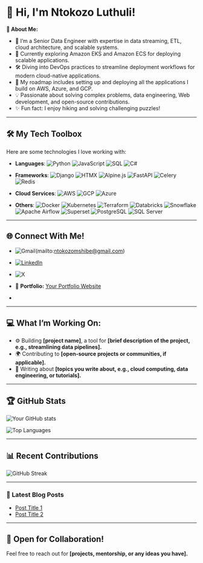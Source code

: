 # 👋 Hi, I'm Ntokozo Luthuli!

**🚀 About Me:**
- 💼 I’m a Senior Data Engineer with expertise in data streaming, ETL, cloud architecture, and scalable systems.
- 🌟 Currently exploring Amazon EKS and Amazon ECS for deploying scalable applications.
- 🛠️ Diving into DevOps practices to streamline deployment workflows for modern cloud-native applications.
- 🎯 My roadmap includes setting up and deploying all the applications I build on AWS, Azure, and GCP.
- 💡 Passionate about solving complex problems, data engineering, Web development, and open-source contributions.
- ✨ Fun fact: I enjoy hiking and solving challenging puzzles!

---

## 🛠️ My Tech Toolbox
Here are some technologies I love working with:
- **Languages**: ![Python](https://img.shields.io/badge/Python-%2314354C.svg?style=for-the-badge&logo=python&logoColor=white)
                 ![JavaScript](https://img.shields.io/badge/JavaScript-%23F7DF1E.svg?style=for-the-badge&logo=javascript&logoColor=black)
                 ![SQL](https://img.shields.io/badge/SQL-%230074C1.svg?style=for-the-badge&logo=database&logoColor=white)
                 ![C#](https://img.shields.io/badge/C%23-%23239120.svg?style=for-the-badge&logo=c-sharp&logoColor=white)

- **Frameworks**:  ![Django](https://img.shields.io/badge/django-%23092E20.svg?style=for-the-badge&logo=django&logoColor=white)
                   ![HTMX](https://img.shields.io/badge/HTMX-%2341b883.svg?style=for-the-badge&logo=htmx&logoColor=white)
                   ![Alpine.js](https://img.shields.io/badge/Alpine.js-%23007EC6.svg?style=for-the-badge&logo=alpine.js&logoColor=white)
                   ![FastAPI](https://img.shields.io/badge/FastAPI-%2300C7B7.svg?style=for-the-badge&logo=fastapi&logoColor=white)
                  ![Celery](https://img.shields.io/badge/Celery-%2337747A.svg?style=for-the-badge&logo=celery&logoColor=white)
                  ![Redis](https://img.shields.io/badge/Redis-%23D22C2C.svg?style=for-the-badge&logo=redis&logoColor=white)
  


- **Cloud Services**:   ![AWS](https://img.shields.io/badge/AWS-%23FF9900.svg?style=for-the-badge&logo=amazon-aws&logoColor=white)
                        ![GCP](https://img.shields.io/badge/GCP-%234285F4.svg?style=for-the-badge&logo=google-cloud&logoColor=white)
                       ![Azure](https://img.shields.io/badge/Azure-%230072C6.svg?style=for-the-badge&logo=microsoft-azure&logoColor=white)

- **Others**: ![Docker](https://img.shields.io/badge/Docker-%230db7ed.svg?style=for-the-badge&logo=docker&logoColor=white)
              ![Kubernetes](https://img.shields.io/badge/Kubernetes-%23326ce5.svg?style=for-the-badge&logo=kubernetes&logoColor=white)
              ![Terraform](https://img.shields.io/badge/Terraform-%23623CE4.svg?style=for-the-badge&logo=terraform&logoColor=white)
              ![Databricks](https://img.shields.io/badge/Databricks-%23FF3621.svg?style=for-the-badge&logo=databricks&logoColor=white)
              ![Snowflake](https://img.shields.io/badge/Snowflake-%23FFFAFA.svg?style=for-the-badge&logo=snowflake&logoColor=blue)
              ![Apache Airflow](https://img.shields.io/badge/Apache%20Airflow-%23017CEE.svg?style=for-the-badge&logo=apache-airflow&logoColor=white)
              ![Superset](https://img.shields.io/badge/Apache%20Superset-%230078D4.svg?style=for-the-badge&logo=apache-superset&logoColor=white)
              ![PostgreSQL](https://img.shields.io/badge/PostgreSQL-%23316192.svg?style=for-the-badge&logo=postgresql&logoColor=white)
              ![SQL Server](https://img.shields.io/badge/SQL%20Server-%234B5C6B.svg?style=for-the-badge&logo=microsoft-sql-server&logoColor=white)



---

## 🌐 Connect With Me!
- ![Gmail](https://img.shields.io/badge/Gmail-%23D14836.svg?style=for-the-badge&logo=gmail&logoColor=white)(mailto:ntokozomshibe@gmail.com)
- [![LinkedIn](https://img.shields.io/badge/LinkedIn-%230A66C2.svg?style=for-the-badge&logo=linkedin&logoColor=white)]([https://linkedin.com/in/yourprofile](https://linkedin.com/in/ntokozo-luthuli-4935b064))
- ![X](https://img.shields.io/badge/X-%231DA1F2.svg?style=for-the-badge&logo=x&logoColor=white)
- 🌟 **Portfolio:** [Your Portfolio Website](https://yourportfolio.com)

- 

---

## 💻 What I’m Working On:
- ⚙️ Building **[project name]**, a tool for **[brief description of the project, e.g., streamlining data pipelines].**
- 🌍 Contributing to **[open-source projects or communities, if applicable].**
- 📘 Writing about **[topics you write about, e.g., cloud computing, data engineering, or tutorials].**

---

## 🏆 GitHub Stats
![Your GitHub stats](https://github-readme-stats.vercel.app/api?username=ntoxlut&show_icons=true&theme=radical)

![Top Languages](https://github-readme-stats.vercel.app/api/top-langs/?username=ntoxl&layout=compact&theme=radical)

---

## 📊 Recent Contributions
![GitHub Streak](https://github-readme-streak-stats.herokuapp.com/?user=username&theme=radical)

---

### 📝 Latest Blog Posts
- [Post Title 1](https://yourbloglink1.com)
- [Post Title 2](https://yourbloglink2.com)

---

## 🤝 Open for Collaboration!
Feel free to reach out for **[projects, mentorship, or any ideas you have].**

